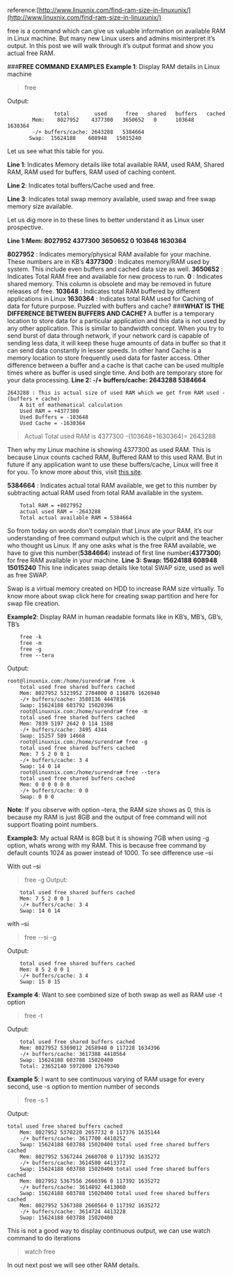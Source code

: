 reference:[http://www.linuxnix.com/find-ram-size-in-linuxunix/](http://www.linuxnix.com/find-ram-size-in-linuxunix/)

free is a command which can give us valuable information on available RAM in Linux machine. But many new Linux users and admins misinterpret it’s output. In this post we will walk through it’s output format and show you actual free RAM.

###**FREE COMMAND EXAMPLES**
**Example 1**: Display RAM details in Linux machine
> free

Output:
```
    	       total        used      free   shared   buffers   cached
      	Mem:    8027952    4377300   3650652   0      103648    1630364
    	-/+ buffers/cache: 2643288   5384664
       Swap:  15624188    608948   15015240
``` 
 Let us see what this table for you.

**Line 1**: Indicates Memory details like total available RAM, used RAM, Shared RAM, RAM used for buffers, RAM used of caching content.

**Line 2**: Indicates total buffers/Cache used and free.

**Line 3**: Indicates total swap memory available, used swap and free swap memory size available.

Let us dig more in to these lines to better understand it as Linux user prospective.

**Line 1:Mem: 8027952 4377300 3650652 0 103648 1630364**

**8027952** : Indicates memory/physical RAM available for your machine. These numbers are in KB’s
**4377300** : Indicates memory/RAM used by system. This include even buffers and cached data size as well.
**3650652** : Indicates Total RAM free and available for new process to run.
**0** :       Indicates shared memory. This column is obsolete and may be removed in future releases of free.
**103648** : Indicates total RAM buffered by different applications in Linux
**1630364** : Indicates total RAM used for Caching of data for future purpose.
Puzzled with buffers and cache?
###**WHAT IS THE DIFFERENCE BETWEEN BUFFERS AND CACHE?**
A buffer is a temporary location to store data for a particular application and this data is not used by any other application. This is similar to bandwidth concept. When you try to send burst of data through network, if your network card is capable of sending less data, it will keep these huge amounts of data in buffer so that it can send data constantly in lesser speeds. In other hand Cache is a memory location to store frequently used data for faster access. Other difference between a buffer and a cache is that cache can be used multiple times where as buffer is used single time. And both are temporary store for your data processing.
**Line 2: -/+ buffers/cache: 2643288 5384664**
```
2643288 : This is actual size of used RAM which we get from RAM used -(buffers + cache)
	A bit of mathematical calculation
	Used RAM = +4377300
	Used Buffers = -103648
	Used Cache = -1630364
```
>Actual Total used RAM is 4377300 -(103648+1630364)= 2643288

Then why my Linux machine is showing 4377300 as used RAM. This is because Linux counts cached RAM, Buffered RAM to this used RAM. But in future if any application want to use these buffers/cache, Linux will free it for you. To know more about this, visit [this site](http://www.linuxatemyram.com/).

**5384664** : Indicates actual total RAM available, we get to this number by subtracting actual RAM used from total RAM available in the system.
```
    Total RAM = +8027952
	actual used RAM = -2643288
	Total actual available RAM = 5384664
```
So from today on words don’t complain that Linux ate your RAM, it’s our understanding of free command output which is the culprit and the teacher who thought us Linux. If any one asks what is the free RAM available, we have to give this number(**5384664**) instead of first line number(**4377300**) for free RAM available in your machine.
**Line 3: Swap: 15624188 608948 15015240**
This line indicates swap details like total SWAP size, used as well as free SWAP.

Swap is a virtual memory created on HDD to increase RAM size virtually. To know more about swap click here for creating swap partition and here for swap file creation.

**Example2**: Display RAM in human readable formats like in KB’s, MB’s, GB’s, TB’s
```
	free -k
	free -m
	free -g
	free --tera
```
Output:
```
root@linuxnix.com:/home/surendra# free -k
	total used free shared buffers cached
	Mem: 8027952 5323952 2704000 0 116876 1626940
	-/+ buffers/cache: 3580136 4447816
	Swap: 15624188 603792 15020396
	root@linuxnix.com:/home/surendra# free -m
	total used free shared buffers cached
	Mem: 7839 5197 2642 0 114 1588
	-/+ buffers/cache: 3495 4344
	Swap: 15257 589 14668
	root@linuxnix.com:/home/surendra# free -g
	total used free shared buffers cached
	Mem: 7 5 2 0 0 1
	-/+ buffers/cache: 3 4
	Swap: 14 0 14
	root@linuxnix.com:/home/surendra# free --tera
	total used free shared buffers cached
	Mem: 0 0 0 0 0 0
	-/+ buffers/cache: 0 0
	Swap: 0 0 0
```
**Note**: If you observe with option –tera, the RAM size shows as 0, this is because my RAM is just 8GB and the output of free command will not support floating point numbers.

**Example3**: My actual RAM is 8GB but it is showing 7GB when using -g option, whats wrong with my RAM. This is because free command by default counts 1024 as power instead of 1000. To see difference use –si

With out –si
>free -g
Output:
```
	total used free shared buffers cached
	Mem: 7 5 2 0 0 1
	-/+ buffers/cache: 3 4
	Swap: 14 0 14
```
with –si
  >free --si -g

Output:
```
	total used free shared buffers cached
	Mem: 8 5 2 0 0 1
	-/+ buffers/cache: 3 4
	Swap: 15 0 15
```
**Example 4**: Want to see combined size of both swap as well as RAM use -t option
>free -t

Output:
```
	total used free shared buffers cached
	Mem: 8027952 5369012 2658940 0 117228 1634396
	-/+ buffers/cache: 3617388 4410564
	Swap: 15624188 603788 15020400
	Total: 23652140 5972800 17679340
```
**Example 5**: I want to see continuous varying of RAM usage for every second, use -s option to mention number of seconds
>free -s 1
 
 Output:
```
total used free shared buffers cached
	Mem: 8027952 5370220 2657732 0 117376 1635144
	-/+ buffers/cache: 3617700 4410252
	Swap: 15624188 603788 15020400 total used free shared buffers cached
	Mem: 8027952 5367244 2660708 0 117392 1635272
	-/+ buffers/cache: 3614580 4413372
	Swap: 15624188 603788 15020400 total used free shared buffers cached
	Mem: 8027952 5367556 2660396 0 117392 1635272
	-/+ buffers/cache: 3614892 4413060
	Swap: 15624188 603788 15020400 total used free shared buffers cached
	Mem: 8027952 5367388 2660564 0 117392 1635272
	-/+ buffers/cache: 3614724 4413228
	Swap: 15624188 603788 15020400
```
This is not a good way to display continuous output, we can use watch command to do iterations
>	watch free

In out next post we will see other RAM details.
